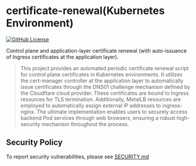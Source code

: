 # certificate-renewal(Kubernetes Environment)
[![GitHub License](https://img.shields.io/badge/License-Apache%202.0-blue.svg)](https://www.apache.org/licenses/LICENSE-2.0)

Control plane and application-layer certificate renewal (with auto-issuance of Ingress certificates at the application layer).

>This project provides an automated periodic certificate renewal script for control plane certificates in Kubernetes environments. It utilizes the cert-manager controller at the application layer to automatically issue certificates through the DNS01 challenge mechanism defined by the Cloudflare cloud provider. These certificates are bound to Ingress resources for TLS termination. Additionally, MetalLB resources are employed to automatically assign external IP addresses to ingress-nginx. The ultimate implementation enables users to securely access backend Pod services through web browsers, ensuring a robust high-security mechanism throughout the process.

## Security Policy
To report security vulnerabilities, please see [SECURITY.md](SECURITY.md)
